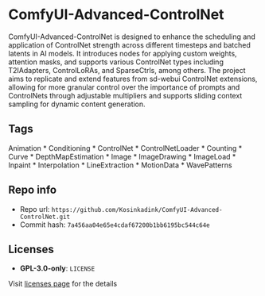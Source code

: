 # ComfyUI-Advanced-ControlNet
ComfyUI-Advanced-ControlNet is designed to enhance the scheduling and application of ControlNet strength across different timesteps and batched latents in AI models. It introduces nodes for applying custom weights, attention masks, and supports various ControlNet types including T2IAdapters, ControlLoRAs, and SparseCtrls, among others. The project aims to replicate and extend features from sd-webui ControlNet extensions, allowing for more granular control over the importance of prompts and ControlNets through adjustable multipliers and supports sliding context sampling for dynamic content generation.

## Tags
Animation * Conditioning * ControlNet * ControlNetLoader * Counting * Curve * DepthMapEstimation * Image * ImageDrawing * ImageLoad * Inpaint * Interpolation * LineExtraction * MotionData * WavePatterns

## Repo info
- Repo url: `https://github.com/Kosinkadink/ComfyUI-Advanced-ControlNet.git`
- Commit hash: `7a456aa04e65e4cdaf67200b1bb6195bc544c64e`

## Licenses
- **GPL-3.0-only**: `LICENSE`

Visit [licenses page](licenses.md) for the details
